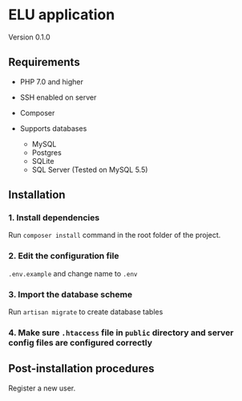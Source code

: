 # ELU application

Version 0.1.0

## Requirements

* PHP 7.0 and higher

* SSH enabled on server

* Composer
  
* Supports databases
  * MySQL
  * Postgres
  * SQLite
  * SQL Server
  (Tested on MySQL 5.5)
  
## Installation 

### 1. Install dependencies

Run `composer install` command in the root folder of the project.

### 2. Edit the configuration file

`.env.example`  and change name to `.env`

### 3. Import the database scheme

Run `artisan migrate` to create database tables

### 4. Make sure `.htaccess` file in `public` directory and server config files are configured correctly

## Post-installation procedures

Register a new user.